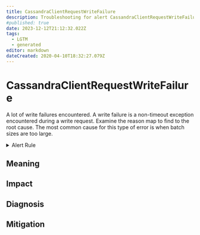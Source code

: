 ```yaml
---
title: CassandraClientRequestWriteFailure
description: Troubleshooting for alert CassandraClientRequestWriteFailure
#published: true
date: 2023-12-12T21:12:32.022Z
tags: 
  - LGTM
  - generated
editor: markdown
dateCreated: 2020-04-10T18:32:27.079Z
---
```


# CassandraClientRequestWriteFailure

A lot of write failures encountered. A write failure is a non-timeout exception encountered during a write request. Examine the reason map to find to the root cause. The most common cause for this type of error is when batch sizes are too large.

<details>
  <summary>Alert Rule</summary>

{{% rule "cassandra/criteo-cassandra-exporter.yml" "CassandraClientRequestWriteFailure" %}}

{{% comment %}}

```yaml
alert: CassandraClientRequestWriteFailure
expr: increase(cassandra_stats{name="org:apache:cassandra:metrics:clientrequest:write:failures:oneminuterate"}[1m]) > 0
for: 0m
labels:
    severity: critical
annotations:
    summary: Cassandra client request write failure (instance {{ $labels.instance }})
    description: |-
        A lot of write failures encountered. A write failure is a non-timeout exception encountered during a write request. Examine the reason map to find to the root cause. The most common cause for this type of error is when batch sizes are too large.
          VALUE = {{ $value }}
          LABELS = {{ $labels }}
    runbook: https://github.com/srerun/prometheus-alerts/blob/main/content/runbooks/criteo-cassandra-exporter/CassandraClientRequestWriteFailure.md

```

{{% /comment %}}

</details>


## Meaning
[//]: # "Short paragraph that explains what the alert means"


## Impact
[//]: # "What could / will happen if the alert is not addressed"



## Diagnosis
[//]: # "Steps to take to identify the cause of the problem"



## Mitigation
[//]: # "The steps necessary to resolve the alert"
